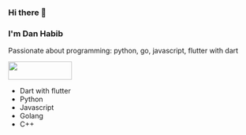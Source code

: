 ### Hi there 👋 
### I'm Dan Habib


Passionate about programming: python, go, javascript, flutter with dart

<img src="https://flutter.dev/assets/images/shared/brand/flutter/logo/flutter-lockup.png" height="37" width="129">

- Dart with flutter
- Python
- Javascript
- Golang
- C++


